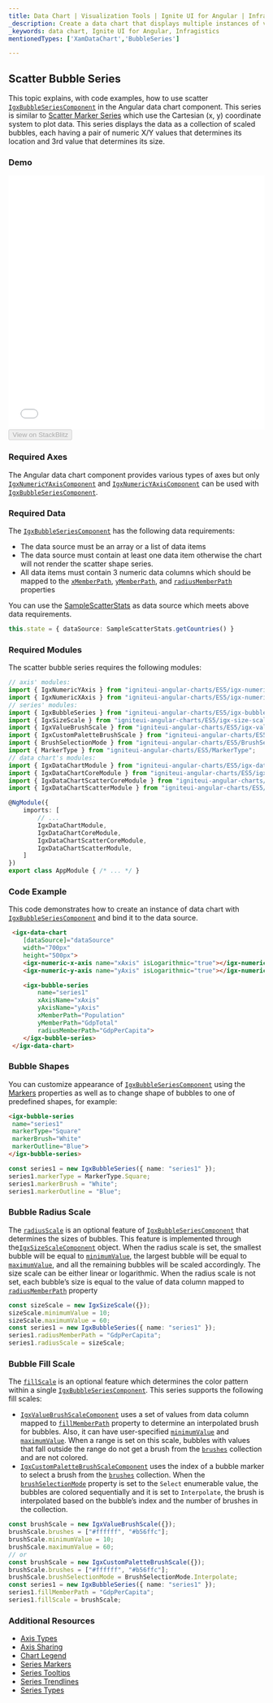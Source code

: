 ```yaml
---
title: Data Chart | Visualization Tools | Ignite UI for Angular | Infragistics | Scatter Bubble
_description: Create a data chart that displays multiple instances of visual elements in the same plot area in order to create composite chart views.
_keywords: data chart, Ignite UI for Angular, Infragistics
mentionedTypes: ['XamDataChart','BubbleSeries']

---
```


## Scatter Bubble Series

This topic explains, with code examples, how to use scatter [`IgxBubbleSeriesComponent`](/angular-apis/typescript/latest/classes/igxbubbleseriescomponent.html) in the Angular data chart component. This series
is similar to [Scatter Marker Series](datachart_series_types_scatter_marker.md) which use the Cartesian (x, y) coordinate system to plot data. This series displays the data as a collection of scaled bubbles, each having a pair of numeric X/Y values that determines its location and 3rd value that determines its size.

### Demo

<div class="sample-container loading" style="height: 500px">
    <iframe id="data-chart-type-scatter-series-iframe" src='{environment:demosBaseUrl}/charts/data-chart-type-scatter-series' width="100%" height="100%" seamless frameBorder="0" onload="onXPlatSampleIframeContentLoaded(this);"></iframe>
</div>
<div>
    <button data-localize="stackblitz" disabled class="stackblitz-btn" data-iframe-id="data-chart-type-scatter-series-iframe" data-demos-base-url="{environment:demosBaseUrl}">View on StackBlitz
    </button>
</div>

<div class="divider--half"></div>

### Required Axes

The Angular data chart component provides various types of axes but only [`IgxNumericYAxisComponent`](/angular-apis/typescript/latest/classes/igxnumericyaxiscomponent.html) and [`IgxNumericYAxisComponent`](/angular-apis/typescript/latest/classes/igxnumericyaxiscomponent.html) can be used with [`IgxBubbleSeriesComponent`](/angular-apis/typescript/latest/classes/igxbubbleseriescomponent.html).

### Required Data

The [`IgxBubbleSeriesComponent`](/angular-apis/typescript/latest/classes/igxbubbleseriescomponent.html) has the following data requirements:

-   The data source must be an array or a list of data items
-   The data source must contain at least one data item otherwise the chart will not render the scatter shape series.
-   All data items must contain 3 numeric data columns which should be mapped to the [`xMemberPath`](/angular-apis/typescript/latest/classes/igxscatterbasecomponent.html#xmemberpath), [`yMemberPath`](/angular-apis/typescript/latest/classes/igxscatterbasecomponent.html#ymemberpath), and [`radiusMemberPath`](/angular-apis/typescript/latest/classes/igxbubbleseriescomponent.html#radiusmemberpath) properties

You can use the [SampleScatterStats](datachart_data_sources_stats.md) as data source which meets above data requirements.

```ts
this.state = { dataSource: SampleScatterStats.getCountries() }
```

### Required Modules

The scatter bubble series requires the following modules:

```ts
// axis' modules:
import { IgxNumericYAxis } from "igniteui-angular-charts/ES5/igx-numeric-y-axis";
import { IgxNumericXAxis } from "igniteui-angular-charts/ES5/igx-numeric-x-axis";
// series' modules:
import { IgxBubbleSeries } from "igniteui-angular-charts/ES5/igx-bubble-series";
import { IgxSizeScale } from "igniteui-angular-charts/ES5/igx-size-scale";
import { IgxValueBrushScale } from "igniteui-angular-charts/ES5/igx-value-brush-scale";
import { IgxCustomPaletteBrushScale } from "igniteui-angular-charts/ES5/igx-custom-palette-brush-scale";
import { BrushSelectionMode } from "igniteui-angular-charts/ES5/BrushSelectionMode";
import { MarkerType } from "igniteui-angular-charts/ES5/MarkerType";
// data chart's modules:
import { IgxDataChartModule } from "igniteui-angular-charts/ES5/igx-data-chart-module";
import { IgxDataChartCoreModule } from "igniteui-angular-charts/ES5/igx-data-chart-core-module";
import { IgxDataChartScatterCoreModule } from "igniteui-angular-charts/ES5/igx-data-chart-scatter-core-module";
import { IgxDataChartScatterModule } from "igniteui-angular-charts/ES5/igx-data-chart-scatter-module";

@NgModule({
    imports: [
        // ...
        IgxDataChartModule,
        IgxDataChartCoreModule,
        IgxDataChartScatterCoreModule,
        IgxDataChartScatterModule,
    ]
})
export class AppModule { /* ... */ }
```

### Code Example

This code demonstrates how to create an instance of data chart with [`IgxBubbleSeriesComponent`](/angular-apis/typescript/latest/classes/igxbubbleseriescomponent.html) and bind it to the data source.

```html
 <igx-data-chart
    [dataSource]="dataSource"
    width="700px"
    height="500px">
    <igx-numeric-x-axis name="xAxis" isLogarithmic="true"></igx-numeric-x-axis>
    <igx-numeric-y-axis name="yAxis" isLogarithmic="true"></igx-numeric-y-axis>

    <igx-bubble-series
        name="series1"
        xAxisName="xAxis"
        yAxisName="yAxis"
        xMemberPath="Population"
        yMemberPath="GdpTotal"
        radiusMemberPath="GdpPerCapita">
    </igx-bubble-series>
 </igx-data-chart>
```

### Bubble Shapes

You can customize appearance of [`IgxBubbleSeriesComponent`](/angular-apis/typescript/latest/classes/igxbubbleseriescomponent.html) using the [Markers](datachart_series_markers.md) properties as well as to change shape of bubbles to one of predefined shapes, for example:

```html
<igx-bubble-series
 name="series1"
 markerType="Square"
 markerBrush="White"
 markerOutline="Blue">
</igx-bubble-series>
```

```ts
const series1 = new IgxBubbleSeries({ name: "series1" });
series1.markerType = MarkerType.Square;
series1.markerBrush = "White";
series1.markerOutline = "Blue";
```

### Bubble Radius Scale

The [`radiusScale`](/angular-apis/typescript/latest/classes/igxbubbleseriescomponent.html#radiusscale) is an optional feature of [`IgxBubbleSeriesComponent`](/angular-apis/typescript/latest/classes/igxbubbleseriescomponent.html) that determines the sizes of bubbles. This feature is implemented through the[`IgxSizeScaleComponent`](/angular-apis/typescript/latest/classes/igxsizescalecomponent.html) object. When the radius scale is set, the smallest bubble will be equal to [`minimumValue`](/angular-apis/typescript/latest/classes/igxsizescalecomponent.html#minimumvalue), the largest bubble will be equal to [`maximumValue`](/angular-apis/typescript/latest/classes/igxsizescalecomponent.html#maximumvalue), and all the remaining bubbles will be scaled accordingly. The size scale can be either linear or logarithmic. When the radius scale is not set, each bubble’s size is equal to the value of data column mapped to [`radiusMemberPath`](/angular-apis/typescript/latest/classes/igxbubbleseriescomponent.html#radiusmemberpath) property

```ts
const sizeScale = new IgxSizeScale({});
sizeScale.minimumValue = 10;
sizeScale.maximumValue = 60;
const series1 = new IgxBubbleSeries({ name: "series1" });
series1.radiusMemberPath = "GdpPerCapita";
series1.radiusScale = sizeScale;
```

### Bubble Fill Scale

The [`fillScale`](/angular-apis/typescript/latest/classes/igxbubbleseriescomponent.html#fillscale) is an optional feature which determines the color pattern within a single [`IgxBubbleSeriesComponent`](/angular-apis/typescript/latest/classes/igxbubbleseriescomponent.html). This series supports the following fill scales:

-   [`IgxValueBrushScaleComponent`](/angular-apis/typescript/latest/classes/igxvaluebrushscalecomponent.html) uses a set of values from data column mapped to [`fillMemberPath`](/angular-apis/typescript/latest/classes/igxbubbleseriescomponent.html#fillmemberpath) property to determine an interpolated brush for bubbles. Also, it can have user-specified [`minimumValue`](/angular-apis/typescript/latest/classes/igxvaluebrushscalecomponent.html#minimumvalue) and [`maximumValue`](/angular-apis/typescript/latest/classes/igxvaluebrushscalecomponent.html#maximumvalue). When a range is set on this scale, bubbles with values that fall outside the range do not get a brush from the [`brushes`](/angular-apis/typescript/latest/classes/igxdatachartcomponent.html#brushes) collection and are not colored.
-   [`IgxCustomPaletteBrushScaleComponent`](/angular-apis/typescript/latest/classes/igxcustompalettebrushscalecomponent.html) uses the index of a bubble marker to select a brush from the [`brushes`](/angular-apis/typescript/latest/classes/igxdatachartcomponent.html#brushes) collection. When the [`brushSelectionMode`](/angular-apis/typescript/latest/classes/igxcustompalettebrushscalecomponent.html#brushselectionmode) property is set to the `Select` enumerable value, the bubbles are colored sequentially and it is set to `Interpolate`, the brush is interpolated based on the bubble’s index and the number of brushes in the collection.

```ts
const brushScale = new IgxValueBrushScale({});
brushScale.brushes = ["#ffffff", "#b56ffc"];
brushScale.minimumValue = 10;
brushScale.maximumValue = 60;
// or
const brushScale = new IgxCustomPaletteBrushScale({});
brushScale.brushes = ["#ffffff", "#b56ffc"];
brushScale.brushSelectionMode = BrushSelectionMode.Interpolate;
const series1 = new IgxBubbleSeries({ name: "series1" });
series1.fillMemberPath = "GdpPerCapita";
series1.fillScale = brushScale;
```

### Additional Resources

-   [Axis Types](datachart_axis_types.md)
-   [Axis Sharing](datachart_axis_sharing.md)
-   [Chart Legend](datachart_chart_legends.md)
-   [Series Markers](datachart_series_markers.md)
-   [Series Tooltips](datachart_series_tooltips.md)
-   [Series Trendlines](datachart_series_trendlines.md)
-   [Series Types](datachart_series_types.md)
